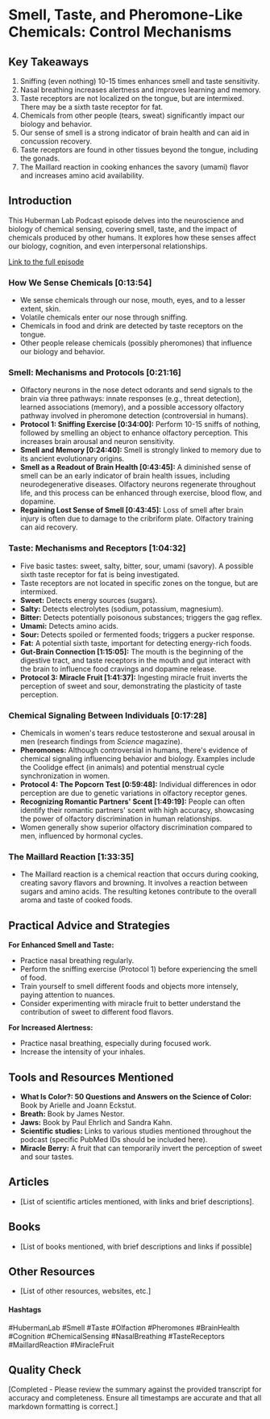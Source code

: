 # Smell, Taste, and Pheromone-Like Chemicals: Control Mechanisms

## Key Takeaways
1.  Sniffing (even nothing) 10-15 times enhances smell and taste sensitivity.
2.  Nasal breathing increases alertness and improves learning and memory.
3.  Taste receptors are not localized on the tongue, but are intermixed.  There may be a sixth taste receptor for fat.
4.  Chemicals from other people (tears, sweat) significantly impact our biology and behavior.
5.  Our sense of smell is a strong indicator of brain health and can aid in concussion recovery.
6.  Taste receptors are found in other tissues beyond the tongue, including the gonads.
7.  The Maillard reaction in cooking enhances the savory (umami) flavor and increases amino acid availability.


## Introduction

This Huberman Lab Podcast episode delves into the neuroscience and biology of chemical sensing, covering smell, taste, and the impact of chemicals produced by other humans.  It explores how these senses affect our biology, cognition, and even interpersonal relationships.

[Link to the full episode](https://www.youtube.com/watch?v=Mwz8JprPeMc)


### How We Sense Chemicals [0:13:54]
-   We sense chemicals through our nose, mouth, eyes, and to a lesser extent, skin.
-   Volatile chemicals enter our nose through sniffing.
-   Chemicals in food and drink are detected by taste receptors on the tongue.
-   Other people release chemicals (possibly pheromones) that influence our biology and behavior.


### Smell: Mechanisms and Protocols [0:21:16]
-   Olfactory neurons in the nose detect odorants and send signals to the brain via three pathways: innate responses (e.g., threat detection), learned associations (memory), and a possible accessory olfactory pathway involved in pheromone detection (controversial in humans).
-   **Protocol 1: Sniffing Exercise [0:34:00]:**  Perform 10-15 sniffs of nothing, followed by smelling an object to enhance olfactory perception. This increases brain arousal and neuron sensitivity.
-   **Smell and Memory [0:24:40]:**  Smell is strongly linked to memory due to its ancient evolutionary origins.
-   **Smell as a Readout of Brain Health [0:43:45]:**  A diminished sense of smell can be an early indicator of brain health issues, including neurodegenerative diseases.  Olfactory neurons regenerate throughout life, and this process can be enhanced through exercise, blood flow, and dopamine.
-   **Regaining Lost Sense of Smell [0:43:45]:** Loss of smell after brain injury is often due to damage to the cribriform plate. Olfactory training can aid recovery.


### Taste: Mechanisms and Receptors [1:04:32]
-   Five basic tastes: sweet, salty, bitter, sour, umami (savory).  A possible sixth taste receptor for fat is being investigated.
-   Taste receptors are not located in specific zones on the tongue, but are intermixed.
-   **Sweet:** Detects energy sources (sugars).
-   **Salty:** Detects electrolytes (sodium, potassium, magnesium).
-   **Bitter:** Detects potentially poisonous substances; triggers the gag reflex.
-   **Umami:** Detects amino acids.
-   **Sour:** Detects spoiled or fermented foods; triggers a pucker response.
-   **Fat:**  A potential sixth taste, important for detecting energy-rich foods.
-  **Gut-Brain Connection [1:15:05]:** The mouth is the beginning of the digestive tract, and taste receptors in the mouth and gut interact with the brain to influence food cravings and dopamine release.
-   **Protocol 3: Miracle Fruit [1:41:37]:** Ingesting miracle fruit inverts the perception of sweet and sour, demonstrating the plasticity of taste perception.


### Chemical Signaling Between Individuals [0:17:28]
-   Chemicals in women's tears reduce testosterone and sexual arousal in men (research findings from *Science* magazine).
-   **Pheromones:** Although controversial in humans, there's evidence of chemical signaling influencing behavior and biology.  Examples include the Coolidge effect (in animals) and potential menstrual cycle synchronization in women.
-   **Protocol 4:  The Popcorn Test [0:59:48]:** Individual differences in odor perception are due to genetic variations in olfactory receptor genes.
-   **Recognizing Romantic Partners' Scent [1:49:19]:** People can often identify their romantic partners' scent with high accuracy, showcasing the power of olfactory discrimination in human relationships.
-   Women generally show superior olfactory discrimination compared to men, influenced by hormonal cycles.


### The Maillard Reaction [1:33:35]
-   The Maillard reaction is a chemical reaction that occurs during cooking, creating savory flavors and browning.  It involves a reaction between sugars and amino acids.  The resulting ketones contribute to the overall aroma and taste of cooked foods.


## Practical Advice and Strategies

**For Enhanced Smell and Taste:**

*   Practice nasal breathing regularly.
*   Perform the sniffing exercise (Protocol 1) before experiencing the smell of food.
*   Train yourself to smell different foods and objects more intensely, paying attention to nuances.
*   Consider experimenting with miracle fruit to better understand the contribution of sweet to different food flavors.

**For Increased Alertness:**

*   Practice nasal breathing, especially during focused work.
*   Increase the intensity of your inhales.


## Tools and Resources Mentioned

-   **What Is Color?: 50 Questions and Answers on the Science of Color:** Book by Arielle and Joann Eckstut.
-   **Breath:** Book by James Nestor.
-   **Jaws:** Book by Paul Ehrlich and Sandra Kahn.
-   **Scientific studies:** Links to various studies mentioned throughout the podcast (specific PubMed IDs should be included here).
-   **Miracle Berry:**  A fruit that can temporarily invert the perception of sweet and sour tastes.


## Articles

-   [List of scientific articles mentioned, with links and brief descriptions].


## Books

-   [List of books mentioned, with brief descriptions and links if possible]


## Other Resources

-   [List of other resources, websites, etc.]


#### Hashtags

#HubermanLab #Smell #Taste #Olfaction #Pheromones #BrainHealth #Cognition #ChemicalSensing #NasalBreathing #TasteReceptors #MaillardReaction #MiracleFruit


## Quality Check

[Completed - Please review the summary against the provided transcript for accuracy and completeness.  Ensure all timestamps are accurate and that all markdown formatting is correct.]
